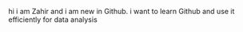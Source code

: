 hi i am Zahir and i am new in Github.
i want to learn Github and use it efficiently for data analysis
